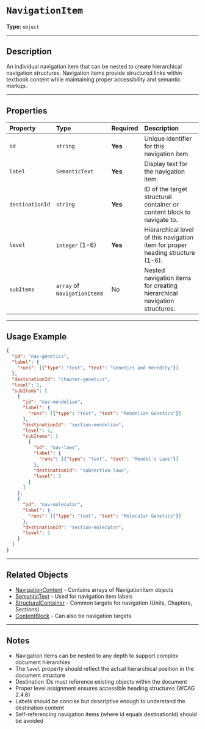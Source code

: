 # `NavigationItem`

**Type:** `object`

---

## Description

An individual navigation item that can be nested to create hierarchical navigation structures. Navigation items provide structured links within textbook content while maintaining proper accessibility and semantic markup.

---

## Properties

| Property | Type | Required | Description |
| :--- | :--- | :--- | :--- |
| `id` | `string` | **Yes** | Unique identifier for this navigation item. |
| `label` | `SemanticText` | **Yes** | Display text for the navigation item. |
| `destinationId` | `string` | **Yes** | ID of the target structural container or content block to navigate to. |
| `level` | `integer` (1-6) | **Yes** | Hierarchical level of this navigation item for proper heading structure (1-6). |
| `subItems` | `array` of `NavigationItem`s | No | Nested navigation items for creating hierarchical navigation structures. |

---

## Usage Example

```json
{
  "id": "nav-genetics",
  "label": {
    "runs": [{"type": "text", "text": "Genetics and Heredity"}]
  },
  "destinationId": "chapter-genetics",
  "level": 1,
  "subItems": [
    {
      "id": "nav-mendelian",
      "label": {
        "runs": [{"type": "text", "text": "Mendelian Genetics"}]
      },
      "destinationId": "section-mendelian",
      "level": 2,
      "subItems": [
        {
          "id": "nav-laws",
          "label": {
            "runs": [{"type": "text", "text": "Mendel's Laws"}]
          },
          "destinationId": "subsection-laws",
          "level": 3
        }
      ]
    },
    {
      "id": "nav-molecular",
      "label": {
        "runs": [{"type": "text", "text": "Molecular Genetics"}]
      },
      "destinationId": "section-molecular",
      "level": 2
    }
  ]
}
```

---

## Related Objects

- [NavigationContent](./NavigationContent.md) - Contains arrays of NavigationItem objects
- [SemanticText](./SemanticText.md) - Used for navigation item labels
- [StructuralContainer](./StructuralContainer.md) - Common targets for navigation (Units, Chapters, Sections)
- [ContentBlock](./ContentBlock.md) - Can also be navigation targets

---

## Notes

- Navigation items can be nested to any depth to support complex document hierarchies
- The `level` property should reflect the actual hierarchical position in the document structure
- Destination IDs must reference existing objects within the document
- Proper level assignment ensures accessible heading structures (WCAG 2.4.6)
- Labels should be concise but descriptive enough to understand the destination content
- Self-referencing navigation items (where id equals destinationId) should be avoided
